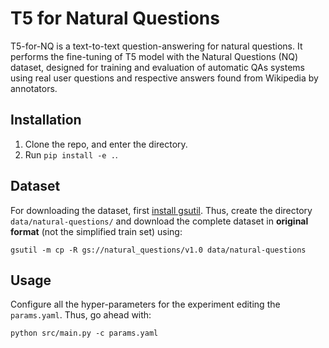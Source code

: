 # T5 for Natural Questions

T5-for-NQ is a text-to-text question-answering for natural questions. It performs the fine-tuning of T5 model with the Natural Questions (NQ) dataset, designed for training and evaluation of automatic QAs systems using real user questions and respective answers found from Wikipedia by annotators. 

## Installation

1. Clone the repo, and enter the directory.
2. Run `pip install -e .`.

## Dataset

For downloading the dataset, first [install gsutil](https://cloud.google.com/storage/docs/gsutil_install). Thus, create the directory `data/natural-questions/` and download the complete dataset in **original format** (not the simplified train set) using:

```
gsutil -m cp -R gs://natural_questions/v1.0 data/natural-questions
```

## Usage

Configure all the hyper-parameters for the experiment editing the `params.yaml`. Thus, go ahead with:

```
python src/main.py -c params.yaml
```

